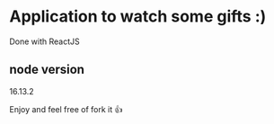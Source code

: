 # Application to watch some gifts :)

Done with ReactJS

## node version
16.13.2

Enjoy and feel free of fork it :thumbsup: